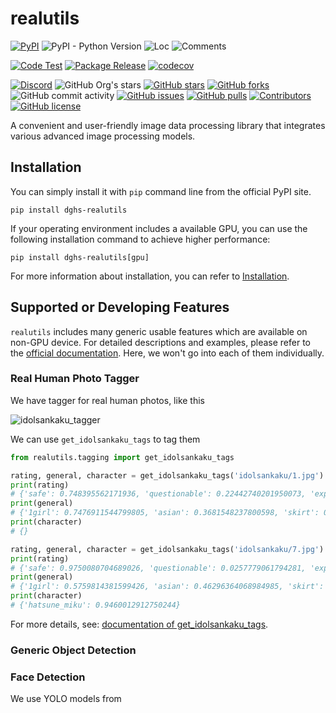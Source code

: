 # realutils

[![PyPI](https://img.shields.io/pypi/v/dghs-realutils)](https://pypi.org/project/dghs-realutils/)
![PyPI - Python Version](https://img.shields.io/pypi/pyversions/dghs-realutils)
![Loc](https://img.shields.io/endpoint?url=https://gist.githubusercontent.com/narugo1992/2df500fa7fddd97549d0e027680b9c8f/raw/loc.json)
![Comments](https://img.shields.io/endpoint?url=https://gist.githubusercontent.com/narugo1992/2df500fa7fddd97549d0e027680b9c8f/raw/comments.json)

[![Code Test](https://github.com/deepghs/realutils/workflows/Code%20Test/badge.svg)](https://github.com/deepghs/realutils/actions?query=workflow%3A%22Code+Test%22)
[![Package Release](https://github.com/deepghs/realutils/workflows/Package%20Release/badge.svg)](https://github.com/deepghs/realutils/actions?query=workflow%3A%22Package+Release%22)
[![codecov](https://codecov.io/gh/deepghs/realutils/branch/main/graph/badge.svg?token=XJVDP4EFAT)](https://codecov.io/gh/deepghs/realutils)

[![Discord](https://img.shields.io/discord/1157587327879745558?style=social&logo=discord&link=https%3A%2F%2Fdiscord.gg%2FTwdHJ42N72)](https://discord.gg/TwdHJ42N72)
![GitHub Org's stars](https://img.shields.io/github/stars/deepghs)
[![GitHub stars](https://img.shields.io/github/stars/deepghs/realutils)](https://github.com/deepghs/realutils/stargazers)
[![GitHub forks](https://img.shields.io/github/forks/deepghs/realutils)](https://github.com/deepghs/realutils/network)
![GitHub commit activity](https://img.shields.io/github/commit-activity/m/deepghs/realutils)
[![GitHub issues](https://img.shields.io/github/issues/deepghs/realutils)](https://github.com/deepghs/realutils/issues)
[![GitHub pulls](https://img.shields.io/github/issues-pr/deepghs/realutils)](https://github.com/deepghs/realutils/pulls)
[![Contributors](https://img.shields.io/github/contributors/deepghs/realutils)](https://github.com/deepghs/realutils/graphs/contributors)
[![GitHub license](https://img.shields.io/github/license/deepghs/realutils)](https://github.com/deepghs/realutils/blob/master/LICENSE)

A convenient and user-friendly image data processing library that integrates various advanced image processing models.

## Installation

You can simply install it with `pip` command line from the official PyPI site.

```shell
pip install dghs-realutils
```

If your operating environment includes a available GPU, you can use the following installation command to achieve higher
performance:

```shell
pip install dghs-realutils[gpu]
```

For more information about installation, you can refer
to [Installation](https://deepghs.github.io/realutils/main/tutorials/installation/index.html).

## Supported or Developing Features

`realutils` includes many generic usable features which are available on non-GPU device.
For detailed descriptions and examples, please refer to the
[official documentation](https://deepghs.github.io/realutils/main/index.html).
Here, we won't go into each of them individually.

### Real Human Photo Tagger

We have tagger for real human photos, like this

![idolsankaku_tagger]()

We can use `get_idolsankaku_tags` to tag them

```python
from realutils.tagging import get_idolsankaku_tags

rating, general, character = get_idolsankaku_tags('idolsankaku/1.jpg')
print(rating)
# {'safe': 0.748395562171936, 'questionable': 0.22442740201950073, 'explicit': 0.022273868322372437}
print(general)
# {'1girl': 0.7476911544799805, 'asian': 0.3681548237800598, 'skirt': 0.8094233274459839, 'solo': 0.44033104181289673, 'blouse': 0.7909733057022095, 'pantyhose': 0.8893758654594421, 'long_hair': 0.7415428161621094, 'brown_hair': 0.4968719780445099, 'sitting': 0.49351146817207336, 'high_heels': 0.41397374868392944, 'outdoors': 0.5279690623283386, 'non_nude': 0.4075928330421448}
print(character)
# {}

rating, general, character = get_idolsankaku_tags('idolsankaku/7.jpg')
print(rating)
# {'safe': 0.9750080704689026, 'questionable': 0.0257779061794281, 'explicit': 0.0018109679222106934}
print(general)
# {'1girl': 0.5759814381599426, 'asian': 0.46296364068984985, 'skirt': 0.9698911905288696, 'solo': 0.6263223886489868, 'female': 0.5258357524871826, 'blouse': 0.8670071959495544, 'twintails': 0.9444552659988403, 'pleated_skirt': 0.8233045935630798, 'miniskirt': 0.8354354500770569, 'long_hair': 0.8752110004425049, 'looking_at_viewer': 0.4927205741405487, 'detached_sleeves': 0.9382797479629517, 'shirt': 0.8463951945304871, 'tie': 0.8901710510253906, 'aqua_hair': 0.9376567006111145, 'armpit': 0.5968506336212158, 'arms_up': 0.9492673873901367, 'sleeveless_blouse': 0.9789504408836365, 'black_thighhighs': 0.41496211290359497, 'sleeveless': 0.9865490198135376, 'default_costume': 0.36392033100128174, 'sleeveless_shirt': 0.9865082502365112, 'very_long_hair': 0.3988983631134033}
print(character)
# {'hatsune_miku': 0.9460012912750244}
```

For more details,
see: [documentation of get_idolsankaku_tags](https://dghs-realutils.deepghs.org/main/api_doc/tagging/idolsankaku.html#get-idolsankaku-tags).

### Generic Object Detection



### Face Detection

We use YOLO models from []()
